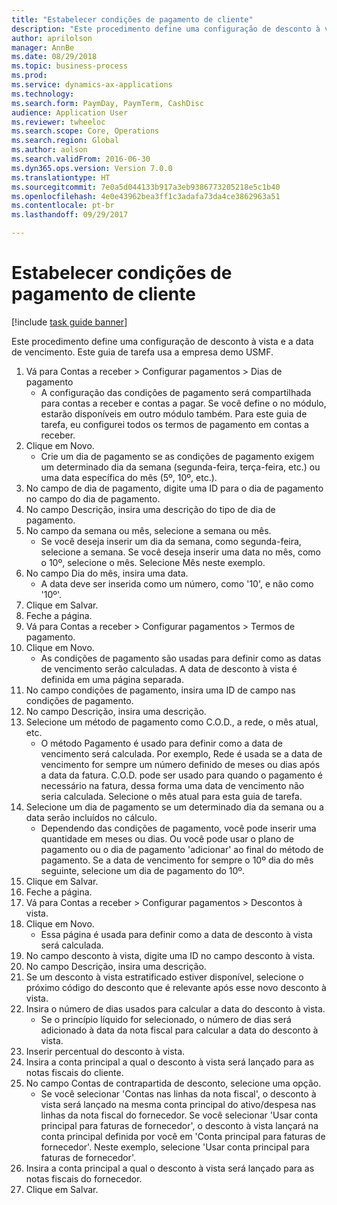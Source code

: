 ```yaml
--- 
title: "Estabelecer condições de pagamento de cliente"
description: "Este procedimento define uma configuração de desconto à vista e a data de vencimento."
author: aprilolson
manager: AnnBe
ms.date: 08/29/2018
ms.topic: business-process
ms.prod: 
ms.service: dynamics-ax-applications
ms.technology: 
ms.search.form: PaymDay, PaymTerm, CashDisc
audience: Application User
ms.reviewer: twheeloc
ms.search.scope: Core, Operations
ms.search.region: Global
ms.author: aolson
ms.search.validFrom: 2016-06-30
ms.dyn365.ops.version: Version 7.0.0
ms.translationtype: HT
ms.sourcegitcommit: 7e0a5d044133b917a3eb9386773205218e5c1b40
ms.openlocfilehash: 4e0e43962bea3ff1c3adafa73da4ce3862963a51
ms.contentlocale: pt-br
ms.lasthandoff: 09/29/2017

---
```

# <a name="establish-customer-payment-terms"></a>Estabelecer condições de pagamento de cliente

[!include [task guide banner](../../includes/task-guide-banner.md)]

Este procedimento define uma configuração de desconto à vista e a data de vencimento. Este guia de tarefa usa a empresa demo USMF.

1. Vá para Contas a receber > Configurar pagamentos > Dias de pagamento
    * A configuração das condições de pagamento será compartilhada para contas a receber e contas a pagar. Se você define o no módulo, estarão disponíveis em outro módulo também. Para este guia de tarefa, eu configurei todos os termos de pagamento em contas a receber.  
2. Clique em Novo.
    * Crie um dia de pagamento se as condições de pagamento exigem um determinado dia da semana (segunda-feira, terça-feira, etc.) ou uma data específica do mês (5º, 10º, etc.).  
3. No campo de dia de pagamento, digite uma ID para o dia de pagamento no campo do dia de pagamento.
4. No campo Descrição, insira uma descrição do tipo de dia de pagamento.
5. No campo da semana ou mês, selecione a semana ou mês.
    * Se você deseja inserir um dia da semana, como segunda-feira, selecione a semana. Se você deseja inserir uma data no mês, como o 10º, selecione o mês. Selecione Mês neste exemplo.  
6. No campo Dia do mês, insira uma data.
    * A data deve ser inserida como um número, como '10', e não como '10º'.  
7. Clique em Salvar.
8. Feche a página.
9. Vá para Contas a receber > Configurar pagamentos > Termos de pagamento.
10. Clique em Novo.
    * As condições de pagamento são usadas para definir como as datas de vencimento serão calculadas. A data de desconto à vista é definida em uma página separada.  
11. No campo condições de pagamento, insira uma ID de campo nas condições de pagamento.
12. No campo Descrição, insira uma descrição.
13. Selecione um método de pagamento como C.O.D., a rede, o mês atual, etc.
    * O método Pagamento é usado para definir como a data de vencimento será calculada.  Por exemplo, Rede é usada se a data de vencimento for sempre um número definido de meses ou dias após a data da fatura. C.O.D. pode ser usado para quando o pagamento é necessário na fatura, dessa forma uma data de vencimento não seria calculada. Selecione o mês atual para esta guia de tarefa.  
14. Selecione um dia de pagamento se um determinado dia da semana ou a data serão incluídos no cálculo.
    * Dependendo das condições de pagamento, você pode inserir uma quantidade em meses ou dias. Ou você pode usar o plano de pagamento ou o dia de pagamento 'adicionar' ao final do método de pagamento. Se a data de vencimento for sempre o 10º dia do mês seguinte, selecione um dia de pagamento do 10º.  
15. Clique em Salvar.
16. Feche a página.
17. Vá para Contas a receber > Configurar pagamentos > Descontos à vista.
18. Clique em Novo.
    * Essa página é usada para definir como a data de desconto à vista será calculada.  
19. No campo desconto à vista, digite uma ID no campo desconto à vista.
20. No campo Descrição, insira uma descrição.
21. Se um desconto à vista estratificado estiver disponível, selecione o próximo código do desconto que é relevante após esse novo desconto à vista.
22. Insira o número de dias usados para calcular a data do desconto à vista.
    * Se o princípio líquido for selecionado, o número de dias será adicionado à data da nota fiscal para calcular a data do desconto à vista.  
23. Inserir percentual do desconto à vista.
24. Insira a conta principal a qual o desconto à vista será lançado para as notas fiscais do cliente.
25. No campo Contas de contrapartida de desconto, selecione uma opção.
    * Se você selecionar 'Contas nas linhas da nota fiscal', o desconto à vista será lançado na mesma conta principal do ativo/despesa nas linhas da nota fiscal do fornecedor. Se você selecionar 'Usar conta principal para faturas de fornecedor', o desconto à vista lançará na conta principal definida por você em 'Conta principal para faturas de fornecedor'. Neste exemplo, selecione 'Usar conta principal para faturas de fornecedor'.  
26. Insira a conta principal a qual o desconto à vista será lançado para as notas fiscais do fornecedor.
27. Clique em Salvar.


